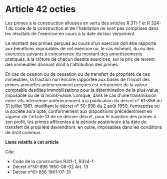 # Article 42 octies

Les primes à la construction allouées en vertu des articles R 311-1 et R 324-1 du code de la construction et de l'habitation
ne sont pas comprises dans les résultats de l'exercice en cours à la date de leur versement.

Le montant des primes perçues au cours d'un exercice doit être rapporté aux bénéfices imposables de cet exercice ou, le cas
échéant, du ou des exercices suivants à concurrence du montant des amortissements pratiqués, à la clôture de chacun desdits
exercices, sur le prix de revient des immeubles donnant droit à l'attribution des primes.

En cas de cession ou de cessation ou de transfert de propriété de ces immeubles, la fraction non encore rapportée aux bases
de l'impôt des primes annuelles antérieurement perçues est retranchée de la valeur comptable desdites immobilisations pour la
détermination de la plus-value imposable ou de la moins-value. Lorsque, dans le cas d'une transmission entre vifs intervenue
antérieurement à la publication du décret n° 61-856 du 31 juillet 1961, modifiant le décret n° 50-898 du 2 août 1950,
l'entreprise ou la société aura opté, conformément aux dispositions précédemment en vigueur de l'article 13 de ce dernier
décret, pour le maintien des primes à son profit, les primes afférentes à la période postérieure à la date du transfert de
propriété deviendront, en outre, imposables dans les conditions de droit commun.

**Liens relatifs à cet article**

_Cite_:

  - Code de la construction R311-1, R324-1
  - Décret n°50-898 1950-08-02 Art. 13
  - Décret n°61-856 1961-07-31
